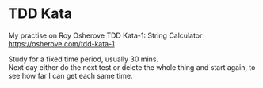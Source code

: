 # TDD Kata

My practise on Roy Osherove TDD Kata-1: String Calculator
https://osherove.com/tdd-kata-1

Study for a fixed time period, usually 30 mins.  
Next day either do the next test or delete the whole thing and start again, to see how far I can get each same time.
